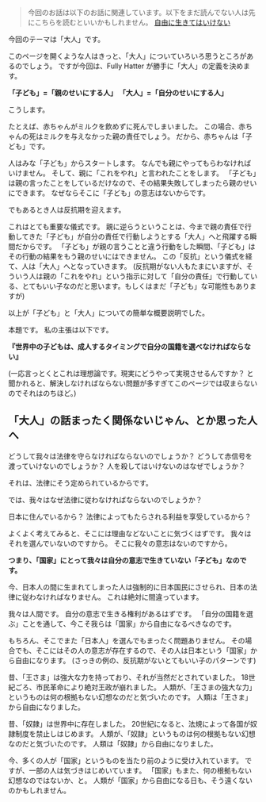
> 今回のお話は以下のお話に関連しています。以下をまだ読んでない人は先にこちらを読むといいかもしれません。
[自由に生きてはいけない](/world/freedom)

今回のテーマは「大人」です。

このページを開くような人はきっと、「大人」についていろいろ思うところがあるのでしょう。
ですが今回は、Fully Hatter が勝手に「大人」の定義を決めます。

**「子ども」=「親のせいにする人」**
**「大人」=「自分のせいにする人」**

こうします。

たとえば、赤ちゃんがミルクを飲めずに死んでしまいました。
この場合、赤ちゃんの死はミルクを与えなかった親の責任でしょう。
だから、赤ちゃんは「子ども」です。

人はみな「子ども」からスタートします。
なんでも親にやってもらわなければいけません。
そして、親に「これをやれ」と言われたことをします。
「子ども」は親の言ったことをしているだけなので、その結果失敗してしまったら親のせいにできます。
なぜならそこに「子ども」の意志はないからです。

でもあるとき人は反抗期を迎えます。

これはとても重要な儀式です。
親に逆らうということは、今まで親の責任で行動してきた「子ども」が自分の責任で行動しようとする「大人」へと飛躍する瞬間だからです。
「子ども」が親の言うことと違う行動をした瞬間、「子ども」はその行動の結果をもう親のせいにはできません。
この「反抗」という儀式を経て、人は「大人」へとなっていきます。
(反抗期がない人もたまにいますが、そういう人は親の「これをやれ」という指示に対して「自分の責任」で行動している、とてもいい子なのだと思います。もしくはまだ「子ども」な可能性もありますが)

以上が「子ども」と「大人」についての簡単な概要説明でした。

本題です。
私の主張は以下です。

**『世界中の子どもは、成人するタイミングで自分の国籍を選べなければならない』**

(一応言っとくとこれは理想論です。現実にどうやって実現させるんですか？ と聞かれると、解決しなければならない問題が多すぎてこのページでは収まらないのでそれはのちほど。)


## 「大人」の話まったく関係ないじゃん、とか思った人へ
どうして我々は法律を守らなければならないのでしょうか？
どうして赤信号を渡っていけないのでしょうか？
人を殺してはいけないのはなぜでしょうか？

それは、法律にそう定められているからです。

では、我々はなぜ法律に従わなければならないのでしょうか？

日本に住んでいるから？
法律によってもたらされる利益を享受しているから？

よくよく考えてみると、そこには理由などないことに気づくはずです。
我々はそれを選んでいないのですから。
そこに我々の意志はないのですから。

**つまり、「国家」にとって我々は自分の意志で生きていない「子ども」なのです。**

今、日本人の間に生まれてしまった人は強制的に日本国民にさせられ、日本の法律に従わなければなりません。
これは絶対に間違っています。

我々は人間です。
自分の意志で生きる権利があるはずです。
「自分の国籍を選ぶ」ことを通して、今こそ我らは「国家」から自由になるべきなのです。

もちろん、そこでまた「日本人」を選んでもまったく問題ありません。
その場合でも、そこにはその人の意志が存在するので、その人は日本という「国家」から自由になります。
(さっきの例の、反抗期がないとてもいい子のパターンです)

昔、「王さま」は強大な力を持っており、それが当然だとされていました。
18世紀ごろ、市民革命により絶対王政が崩れました。
人類が、「王さまの強大な力」というものは何の根拠もない幻想なのだと気づいたのです。
人類は「王さま」から自由になりました。

昔、「奴隷」は世界中に存在しました。
20世紀になると、法規によって各国が奴隷制度を禁止しはじめます。
人類が、「奴隷」というものは何の根拠もない幻想なのだと気づいたのです。
人類は「奴隷」から自由になりました。

今、多くの人が「国家」というものを当たり前のように受け入れています。
ですが、一部の人は気づきはじめいています。
「国家」もまた、何の根拠もない幻想なのではないか、と。
人類が「国家」から自由になる日も、そう遠くないのかもしれません。
